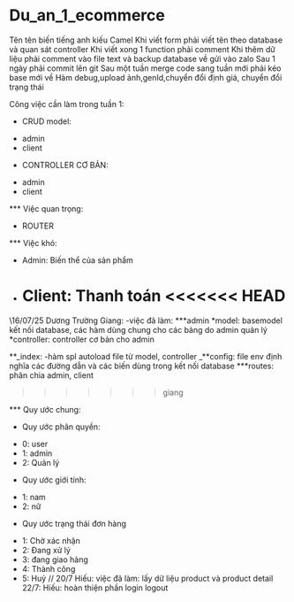 # Du_an_1_ecommerce

Tên tên biến tiếng anh kiếu Camel
Khi viết form phải viết tên theo database và quan sát controller
Khi viết xong 1 function phải comment
Khi thêm dữ liệu phải comment vào file text và backup database về gửi vào zalo
Sau 1 ngày phải commit lên git
Sau một tuần merge code
sang tuần mới phải kéo base mới về
Hàm debug,upload ảnh,genId,chuyển đổi định giá, chuyển đổi trạng thái

Công việc cần làm trong tuần 1:

- CRUD model:

* admin
* client

- CONTROLLER CƠ BẢN:

* admin
* client

\*\*\* Việc quan trọng:

- ROUTER

\*\*\* Việc khó:

- Admin: Biến thể của sản phẩm
- Client: Thanh toán
  <<<<<<< HEAD
  =======

\\16/07/25
Dương Trường Giang:
-việc đã làm:
*\*\*admin
*model: basemodel kết nối database, các hàm dùng chung cho các bảng do admin quản lý
\*controller: controller cơ bản cho admin

**_index: -hàm spl autoload file từ model, controller
_**config: file env định nghĩa các đường dẫn và các biến dùng trong kết nối database
\*\*\*routes: phân chia admin, client

> > > > > > > giang

\*\*\* Quy ước chung:

- Quy ước phân quyền:

* 0: user
* 1: admin
* 2: Quản lý

- Quy ước giới tính:

* 1: nam
* 2: nữ

- Quy ước trạng thái đơn hàng

* 1: Chờ xác nhận
* 2: Đang xử lý
* 3: đang giao hàng
* 4: Thành công
* 5: Huỷ
  // 20/7
  Hiếu:
  việc đã làm: lấy dữ liệu product và product detail
  22/7:
  Hiếu:
  hoàn thiện phần login logout
